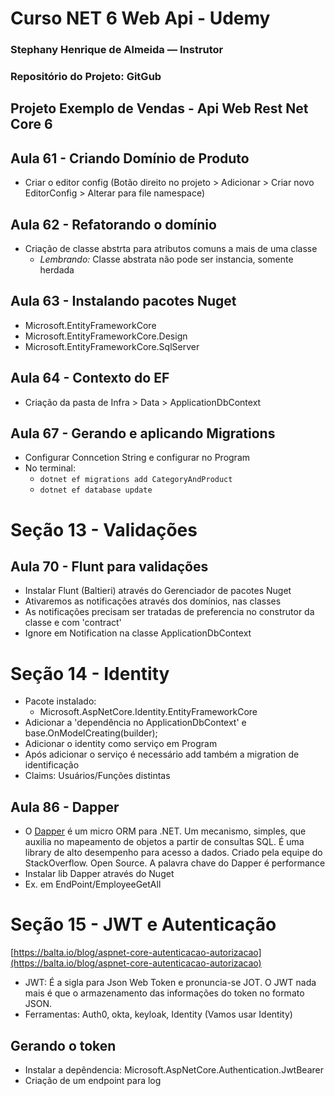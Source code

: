 ﻿# Curso NET 6 Web Api - Udemy 
### Stephany Henrique de Almeida — Instrutor
### Repositório do Projeto: GitGub

## Projeto Exemplo de Vendas - Api Web Rest Net Core 6

## Aula 61 - Criando Domínio de Produto
- Criar o editor config (Botão direito no projeto > Adicionar > Criar novo EditorConfig > Alterar para file namespace)

## Aula 62 - Refatorando o domínio
- Criação de classe abstrta para atributos comuns a mais de uma classe 
	- _Lembrando:_ Classe abstrata não pode ser instancia, somente herdada

## Aula 63 - Instalando pacotes Nuget 
- Microsoft.EntityFrameworkCore
- Microsoft.EntityFrameworkCore.Design
- Microsoft.EntityFrameworkCore.SqlServer

## Aula 64 - Contexto do EF
- Criação da pasta de Infra > Data > ApplicationDbContext

## Aula 67 - Gerando e aplicando Migrations
- Configurar Conncetion String e configurar no Program
- No terminal: 
	- `dotnet ef migrations add CategoryAndProduct`
	- `dotnet ef database update`

# Seção 13 - Validações

## Aula 70 - Flunt para validações
- Instalar Flunt (Baltieri) através do Gerenciador de pacotes Nuget
- Ativaremos as notificações através dos domínios, nas classes
- As notificações precisam ser tratadas de preferencia no construtor da classe e com 'contract'
- Ignore em Notification na classe ApplicationDbContext

# Seção 14 - Identity
- Pacote instalado: 
	- Microsoft.AspNetCore.Identity.EntityFrameworkCore
- Adicionar a 'dependência no ApplicationDbContext' e base.OnModelCreating(builder);
- Adicionar o identity como serviço em Program
- Após adicionar o serviço é necessário add também a migration de identificação
- Claims: Usuários/Funções distintas

## Aula 86 - Dapper
- O [Dapper](https://www.brunobrito.net.br/dapper-em-detalhes/) é um micro ORM para .NET. Um mecanismo, simples, que auxilia no mapeamento de objetos a partir de consultas SQL. É uma library de alto desempenho para acesso a dados. Criado pela equipe do StackOverflow. Open Source. A palavra chave do Dapper é performance
- Instalar lib Dapper através do Nuget
- Ex. em EndPoint/EmployeeGetAll

# Seção 15 - JWT e Autenticação
[https://balta.io/blog/aspnet-core-autenticacao-autorizacao](https://balta.io/blog/aspnet-core-autenticacao-autorizacao)
- JWT: É a sigla para Json Web Token e pronuncia-se JOT. O JWT nada mais é que o armazenamento das informações do token no formato JSON.
- Ferramentas: Auth0, okta, keyloak, Identity (Vamos usar Identity)

## Gerando o token
- Instalar a depêndencia: Microsoft.AspNetCore.Authentication.JwtBearer
- Criação de um endpoint para log

